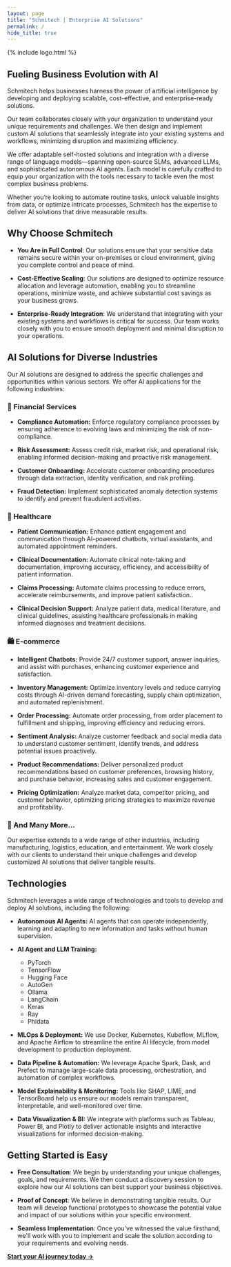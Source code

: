 ```yaml
---
layout: page
title: "Schmitech | Enterprise AI Solutions"
permalink: /
hide_title: true
---
```


{% include logo.html %}

## Fueling Business Evolution with AI

Schmitech helps businesses harness the power of artificial intelligence by developing and deploying scalable, cost-effective, and enterprise-ready solutions.

Our team collaborates closely with your organization to understand your unique requirements and challenges. We then design and implement custom AI solutions that seamlessly integrate into your existing systems and workflows, minimizing disruption and maximizing efficiency.

We offer adaptable self-hosted solutions and integration with a diverse range of language models—spanning open-source SLMs, advanced LLMs, and sophisticated autonomous AI agents. Each model is carefully crafted to equip your organization with the tools necessary to tackle even the most complex business problems.

Whether you’re looking to automate routine tasks, unlock valuable insights from data, or optimize intricate processes, Schmitech has the expertise to deliver AI solutions that drive measurable results.

## Why Choose Schmitech

- **You Are in Full Control**: Our solutions ensure that your sensitive data remains secure within your on-premises or cloud environment, giving you complete control and peace of mind.
  
- **Cost-Effective Scaling**: Our solutions are designed to optimize resource allocation and leverage automation, enabling you to streamline operations, minimize waste, and achieve substantial cost savings as your business grows.
    
- **Enterprise-Ready Integration**: We understand that integrating with your existing systems and workflows is critical for success. Our team works closely with you to ensure smooth deployment and minimal disruption to your operations.

## AI Solutions for Diverse Industries

Our AI solutions are designed to address the specific challenges and opportunities within various sectors. We offer AI applications for the following industries:

### 🏦 Financial Services

- **Compliance Automation:** Enforce regulatory compliance processes by ensuring adherence to evolving laws and minimizing the risk of non-compliance.
  
- **Risk Assessment:** Assess credit risk, market risk, and operational risk, enabling informed decision-making and proactive risk management.

- **Customer Onboarding:** Accelerate customer onboarding procedures through data extraction, identity verification, and risk profiling.
  
- **Fraud Detection:** Implement sophisticated anomaly detection systems to identify and prevent fraudulent activities.

### 🏥 Healthcare

- **Patient Communication:** Enhance patient engagement and communication through AI-powered chatbots, virtual assistants, and automated appointment reminders.

- **Clinical Documentation:** Automate clinical note-taking and documentation, improving accuracy, efficiency, and accessibility of patient information.

- **Claims Processing:** Automate claims processing to reduce errors, accelerate reimbursements, and improve patient satisfaction..

- **Clinical Decision Support:** Analyze patient data, medical literature, and clinical guidelines, assisting healthcare professionals in making informed diagnoses and treatment decisions.

### 🛍️ E-commerce

- **Intelligent Chatbots:** Provide 24/7 customer support, answer inquiries, and assist with purchases, enhancing customer experience and satisfaction.

- **Inventory Management:** Optimize inventory levels and reduce carrying costs through AI-driven demand forecasting, supply chain optimization, and automated replenishment.

- **Order Processing:** Automate order processing, from order placement to fulfillment and shipping, improving efficiency and reducing errors.

- **Sentiment Analysis:** Analyze customer feedback and social media data to understand customer sentiment, identify trends, and address potential issues proactively.

- **Product Recommendations:** Deliver personalized product recommendations based on customer preferences, browsing history, and purchase behavior, increasing sales and customer engagement.

- **Pricing Optimization:** Analyze market data, competitor pricing, and customer behavior, optimizing pricing strategies to maximize revenue and profitability.

### 🌟 And Many More...

Our expertise extends to a wide range of other industries, including manufacturing, logistics, education, and entertainment. We work closely with our clients to understand their unique challenges and develop customized AI solutions that deliver tangible results.

## Technologies

Schmitech leverages a wide range of technologies and tools to develop and deploy AI solutions, including the following:

- **Autonomous AI Agents:** AI agents that can operate independently, learning and adapting to new information and tasks without human supervision.

- **AI Agent and LLM Training:**
	+ PyTorch
	+ TensorFlow
	+ Hugging Face
	+ AutoGen
	+ Ollama
	+ LangChain
	+ Keras
	+ Ray
	+ Phidata

- **MLOps & Deployment:** We use Docker, Kubernetes, Kubeflow, MLflow, and Apache Airflow to streamline the entire AI lifecycle, from model development to production deployment.

- **Data Pipeline & Automation:** We leverage Apache Spark, Dask, and Prefect to manage large-scale data processing, orchestration, and automation of complex workflows.

- **Model Explainability & Monitoring:** Tools like SHAP, LIME, and TensorBoard help us ensure our models remain transparent, interpretable, and well-monitored over time.

- **Data Visualization & BI:** We integrate with platforms such as Tableau, Power BI, and Plotly to deliver actionable insights and interactive visualizations for informed decision-making.


## Getting Started is Easy

- **Free Consultation**: We begin by understanding your unique challenges, goals, and requirements. We then conduct a discovery session to explore how our AI solutions can best support your business objectives.
   
- **Proof of Concept**: We believe in demonstrating tangible results. Our team will develop functional prototypes to showcase the potential value and impact of our solutions within your specific environment.
   
- **Seamless Implementation**: Once you've witnessed the value firsthand, we'll work with you to implement and scale the solution according to your requirements and evolving needs.

**[Start your AI journey today →](/contact)**